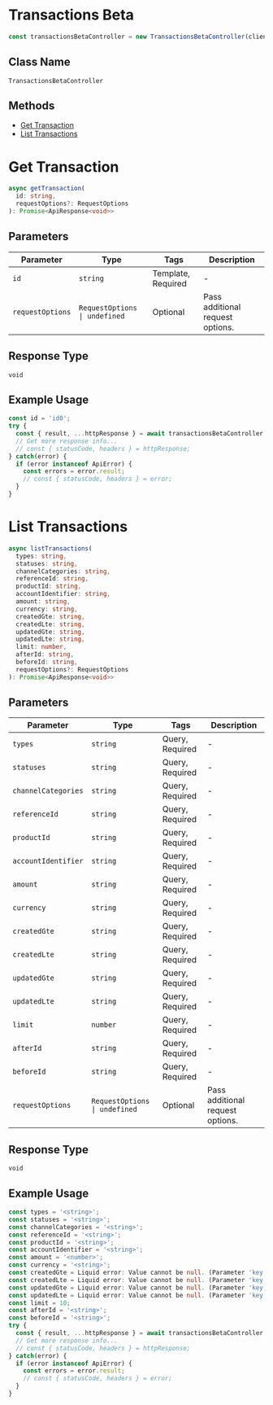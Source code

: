 # Transactions Beta

```ts
const transactionsBetaController = new TransactionsBetaController(client);
```

## Class Name

`TransactionsBetaController`

## Methods

* [Get Transaction](/doc/controllers/transactions-beta.md#get-transaction)
* [List Transactions](/doc/controllers/transactions-beta.md#list-transactions)


# Get Transaction

```ts
async getTransaction(
  id: string,
  requestOptions?: RequestOptions
): Promise<ApiResponse<void>>
```

## Parameters

| Parameter | Type | Tags | Description |
|  --- | --- | --- | --- |
| `id` | `string` | Template, Required | - |
| `requestOptions` | `RequestOptions \| undefined` | Optional | Pass additional request options. |

## Response Type

`void`

## Example Usage

```ts
const id = 'id0';
try {
  const { result, ...httpResponse } = await transactionsBetaController.getTransaction(id);
  // Get more response info...
  // const { statusCode, headers } = httpResponse;
} catch(error) {
  if (error instanceof ApiError) {
    const errors = error.result;
    // const { statusCode, headers } = error;
  }
}
```


# List Transactions

```ts
async listTransactions(
  types: string,
  statuses: string,
  channelCategories: string,
  referenceId: string,
  productId: string,
  accountIdentifier: string,
  amount: string,
  currency: string,
  createdGte: string,
  createdLte: string,
  updatedGte: string,
  updatedLte: string,
  limit: number,
  afterId: string,
  beforeId: string,
  requestOptions?: RequestOptions
): Promise<ApiResponse<void>>
```

## Parameters

| Parameter | Type | Tags | Description |
|  --- | --- | --- | --- |
| `types` | `string` | Query, Required | - |
| `statuses` | `string` | Query, Required | - |
| `channelCategories` | `string` | Query, Required | - |
| `referenceId` | `string` | Query, Required | - |
| `productId` | `string` | Query, Required | - |
| `accountIdentifier` | `string` | Query, Required | - |
| `amount` | `string` | Query, Required | - |
| `currency` | `string` | Query, Required | - |
| `createdGte` | `string` | Query, Required | - |
| `createdLte` | `string` | Query, Required | - |
| `updatedGte` | `string` | Query, Required | - |
| `updatedLte` | `string` | Query, Required | - |
| `limit` | `number` | Query, Required | - |
| `afterId` | `string` | Query, Required | - |
| `beforeId` | `string` | Query, Required | - |
| `requestOptions` | `RequestOptions \| undefined` | Optional | Pass additional request options. |

## Response Type

`void`

## Example Usage

```ts
const types = '<string>';
const statuses = '<string>';
const channelCategories = '<string>';
const referenceId = '<string>';
const productId = '<string>';
const accountIdentifier = '<string>';
const amount = '<number>';
const currency = '<string>';
const createdGte = Liquid error: Value cannot be null. (Parameter 'key');
const createdLte = Liquid error: Value cannot be null. (Parameter 'key');
const updatedGte = Liquid error: Value cannot be null. (Parameter 'key');
const updatedLte = Liquid error: Value cannot be null. (Parameter 'key');
const limit = 10;
const afterId = '<string>';
const beforeId = '<string>';
try {
  const { result, ...httpResponse } = await transactionsBetaController.listTransactions(types, statuses, channelCategories, referenceId, productId, accountIdentifier, amount, currency, createdGte, createdLte, updatedGte, updatedLte, limit, afterId, beforeId);
  // Get more response info...
  // const { statusCode, headers } = httpResponse;
} catch(error) {
  if (error instanceof ApiError) {
    const errors = error.result;
    // const { statusCode, headers } = error;
  }
}
```

